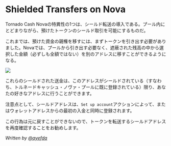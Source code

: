 # Shielded Transfers on Nova
Tornado Cash Novaの特異性の1つは、シールド転送の導入である。プール内にとどまりながら、預けたトークンのシールド取引を可能にするものだ。

これまでは、預けた資金の親権を移すには、まずトークンを引き出す必要がありました。Novaでは、プールから引き出す必要なく、遮蔽された残高の中から選択した金額（必ずしも全額ではない）を別のアドレスに移すことができるようになる。

![](https://i.imgur.com/cf99tOn.gif)

これらのシールドされた送金は、このアドレスがシールドされている（すなわち、トルネードキャッシュ・ノヴァ・プールに既に登録されている）限り、あなたの好きなアドレスに行うことができます。

注意点として、シールドアドレスは、`Set up account`アクションによって、またはウォレットアドレスからの最初の入金と同時に登録されます。

この行為は元に戻すことができないので、トークンを転送するシールドアドレスを再度確認することをお勧めします。

*Written by* [*@ayefda*](https://torn.community/u/ayefda)

